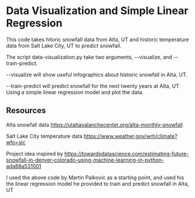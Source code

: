 # Data Visualization and Simple Linear Regression
This code takes hitoric snowfall data from Alta, UT and historic temperature data from Salt Lake City, UT to predict snowfall. 

The script data-visualization.py take two arguments, --visualize, and --train-predict. 

--visualize will show useful infographics about historic snowfall in Alta, UT. 

--train-predict will predict snowfall for the next twenty years at Alta, UT Using a simple linear regression model and plot the data. 

## Resources 
Alta snowfall data
https://utahavalanchecenter.org/alta-monthly-snowfall

Salt Lake City temperature data
https://www.weather.gov/wrh/climate?wfo=slc

Project idea inspired by https://towardsdatascience.com/estimating-future-snowfall-in-denver-colorado-using-machine-learning-in-python-ada88a531001

I used the above code by Martin Palkovic as a starting point, and used his the linear regression model he provided to train and predict snowfall in Alta, UT